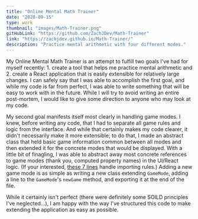 ```yaml
---
title: "Online Mental Math Trainer"
date: "2020-09-15"
type: work
thumbnail: "images/Math-Trainer.png"
gitHubLink: "https://github.com/ZachJDev/Math-Trainer"
link: "https://zachjdev.github.io/Math-Trainer/"
description: "Practice mental arithmetic with four different modes."
---
```


My Online Mental Math Trainer is an attempt to fulfill two goals I've had for myself recently: 1. create a tool that helps me practice mental arithmetic and 2. create a React application that is easily extensible for relatively large changes. I can safely say that I was able to accomplish the first goal, and while my code is far from perfect, I was able to write something that will be easy to work with in the future. While I will try to avoid writing an entire post-mortem, I would like to give some direction to anyone who may look at my code.

 My second goal manifests itself most clearly in handling game modes. I knew, before writing any code, that I had to separate all game rules and logic from the interface. And while that certainly makes my code clearer, it didn't necessarily make it more extensible; to do that, I made an abstract class that held basic game information common between all modes and then extended it for the concrete modes that would be displayed. With a little bit of finagling, I was able to abstract away most concrete references to game modes (thank you, computed property names) in the UI/React logic. (If your interested, [these 7 lines](https://github.com/ZachJDev/Math-Trainer/blob/fa28a941e8d53a73b55cf95d59049472169a7156/src/Components/Options.js#L10) handle importing rules.) Adding a new game mode is as simple as writing a new class extending `GameMode`, adding a line to the `GameMode`'s `newGame` method, and exporting it at the end of the file.

While it certainly isn't perfect (there were definitely some SOILD principles I've neglected...), I am happy with the way I've structured this code to make extending the application as easy as possible.
